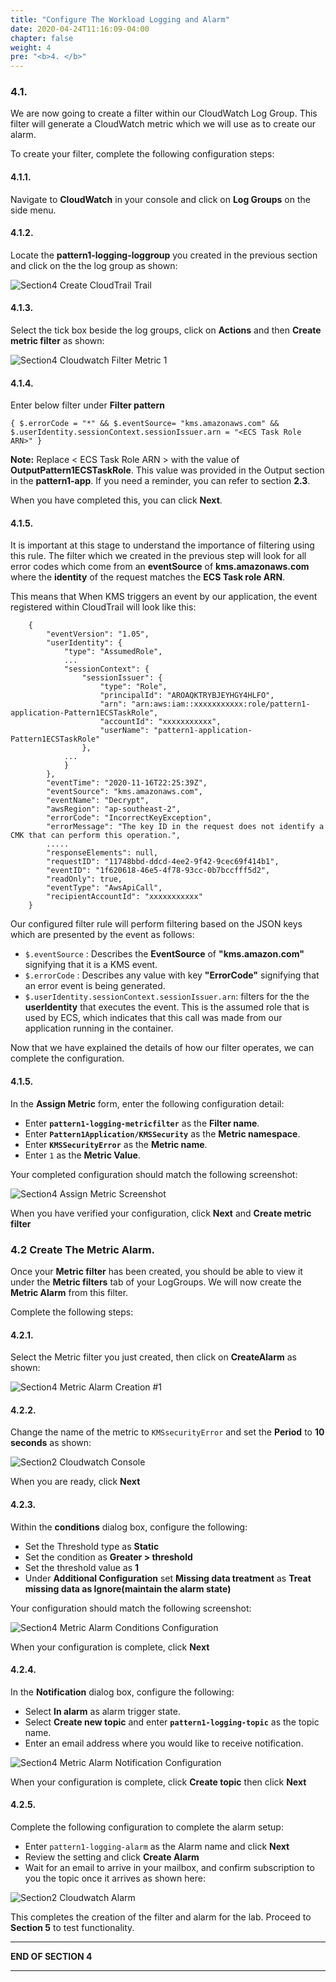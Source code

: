 ```yaml
---
title: "Configure The Workload Logging and Alarm"
date: 2020-04-24T11:16:09-04:00
chapter: false
weight: 4
pre: "<b>4. </b>"
---
```


### 4.1.

We are now going to create a filter within our CloudWatch Log Group. This filter will generate a CloudWatch metric which we will use as to create our alarm. 

To create your filter, complete the following configuration steps:

#### 4.1.1.

Navigate to **CloudWatch** in your console and click on **Log Groups** on the side menu.

#### 4.1.2.

Locate the **pattern1-logging-loggroup** you created in the previous section and click on the the log group as shown:

![Section4 Create CloudTrail Trail](/Security/300_Autonomous_Monitoring_Of_Cryptographic_Activity_With_KMS/Images/section4/section4-create-trail5.png)

#### 4.1.3. 

Select the tick box beside the log groups, click on **Actions** and then **Create metric filter** as shown:

![Section4 Cloudwatch Filter Metric 1 ](/Security/300_Autonomous_Monitoring_Of_Cryptographic_Activity_With_KMS/Images/section4/section4-create-metricfilter1.png)

#### 4.1.4. 

Enter below filter under **Filter pattern**


```
{ $.errorCode = "*" && $.eventSource= "kms.amazonaws.com" && $.userIdentity.sessionContext.sessionIssuer.arn = "<ECS Task Role ARN>" }
```

**Note:** Replace < ECS Task Role ARN > with the value of **OutputPattern1ECSTaskRole**. This value was provided in the Output section in the **pattern1-app**. If you need a reminder, you can refer to section **2.3**.

When you have completed this, you can click **Next**.

#### 4.1.5.

It is important at this stage to understand the importance of filtering using this rule. The filter which we created in the previous step will look for all error codes which come from an **eventSource** of **kms.amazonaws.com** where the **identity** of the request matches the **ECS Task role ARN**.

This means that When KMS triggers an event by our application, the event registered within CloudTrail will look like this:

```
    {
        "eventVersion": "1.05",
        "userIdentity": {
            "type": "AssumedRole",
            ...
            "sessionContext": {
                "sessionIssuer": {
                    "type": "Role",
                    "principalId": "AROAQKTRYBJEYHGY4HLFO",
                    "arn": "arn:aws:iam::xxxxxxxxxxx:role/pattern1-application-Pattern1ECSTaskRole",
                    "accountId": "xxxxxxxxxxx",
                    "userName": "pattern1-application-Pattern1ECSTaskRole"
                },
            ...
            }
        },
        "eventTime": "2020-11-16T22:25:39Z",
        "eventSource": "kms.amazonaws.com",
        "eventName": "Decrypt",
        "awsRegion": "ap-southeast-2",
        "errorCode": "IncorrectKeyException",
        "errorMessage": "The key ID in the request does not identify a CMK that can perform this operation.",
        .....
        "responseElements": null,
        "requestID": "11748bbd-ddcd-4ee2-9f42-9cec69f414b1",
        "eventID": "1f620618-46e5-4f78-93cc-0b7bccfff5d2",
        "readOnly": true,
        "eventType": "AwsApiCall",
        "recipientAccountId": "xxxxxxxxxxx"
    }
```

Our configured filter rule will perform filtering based on the JSON keys which are presented by the event as follows:

* `$.eventSource` : Describes the **EventSource** of **"kms.amazon.com"** signifying that it is a KMS event.
* `$.errorCode`   : Describes any value with key **"ErrorCode"** signifying that an error event is being generated.
* `$.userIdentity.sessionContext.sessionIssuer.arn`:  filters for the the **userIdentity** that executes the event. This is the assumed role that is used by ECS, which indicates that this call was made from our application running in the container.

Now that we have explained the details of how our filter operates, we can complete the configuration.

#### 4.1.5. 

In the **Assign Metric** form, enter the following configuration detail:

* Enter **`pattern1-logging-metricfilter`** as the **Filter name**.
* Enter **`Pattern1Application/KMSSecurity`** as the **Metric namespace**.
* Enter **`KMSSecurityError`** as the **Metric name**.
* Enter `1` as the **Metric Value**.

Your completed configuration should match the following screenshot:

![Section4 Assign Metric Screenshot ](/Security/300_Autonomous_Monitoring_Of_Cryptographic_Activity_With_KMS/Images/section4/section4-create-metricfilter2.png)

When you have verified your configuration, click **Next** and **Create metric filter**

### 4.2 Create The Metric Alarm.

Once your **Metric filter** has been created, you should be able to view it under the **Metric filters** tab of your LogGroups. We will now create the **Metric Alarm** from this filter. 

Complete the following steps:

#### 4.2.1.

Select the Metric filter you just created, then click on **CreateAlarm** as shown:

![Section4 Metric Alarm Creation #1 ](/Security/300_Autonomous_Monitoring_Of_Cryptographic_Activity_With_KMS/Images/section4/section4-create-metricalarm1.png)


#### 4.2.2. 

Change the name of the metric to `KMSsecurityError` and set the **Period** to **10 seconds** as shown:

![Section2 Cloudwatch Console ](/Security/300_Autonomous_Monitoring_Of_Cryptographic_Activity_With_KMS/Images/section4/section4-create-metricalarm2.png)

When you are ready, click **Next**

#### 4.2.3. 

Within the **conditions** dialog box, configure the following:

* Set the Threshold type as **Static** 
* Set the condition as **Greater > threshold** 
* Set the threshold value as **1**  
* Under **Additional Configuration** set **Missing data treatment** as **Treat missing data as Ignore(maintain the alarm state)**

Your configuration should match the following screenshot:

![Section4 Metric Alarm Conditions Configuration](/Security/300_Autonomous_Monitoring_Of_Cryptographic_Activity_With_KMS/Images/section4/section4-create-metricalarm3.png)

When your configuration is complete, click **Next**

#### 4.2.4.

In the **Notification** dialog box, configure the following:

* Select **In alarm** as alarm trigger state.
* Select **Create new topic** and enter **`pattern1-logging-topic`** as the topic name.
* Enter an email address where you would like to receive notification.

![Section4 Metric Alarm Notification Configuration ](/Security/300_Autonomous_Monitoring_Of_Cryptographic_Activity_With_KMS/Images/section4/section4-create-metricalarm4.png)

When your configuration is complete, click **Create topic** then click **Next**

#### 4.2.5.

Complete the following configuration to complete the alarm setup:

* Enter `pattern1-logging-alarm` as the Alarm name and click **Next**
* Review the setting and click **Create Alarm**
* Wait for an email to arrive in your mailbox, and confirm subscription to you the topic once it arrives as shown here:

![Section2 Cloudwatch Alarm ](/Security/300_Autonomous_Monitoring_Of_Cryptographic_Activity_With_KMS/Images/section4/section4-create-sub3.png)

This completes the creation of the filter and alarm for the lab. Proceed to **Section 5** to test functionality.

___
**END OF SECTION 4**
___